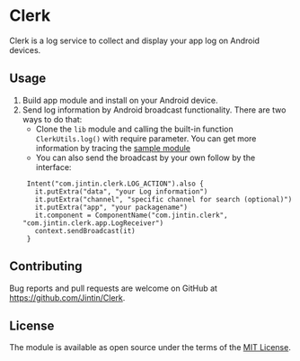 # Clerk
Clerk is a log service to collect and display your app log on Android devices.

## Usage
1. Build app module and install on your Android device.
2. Send log information by Android broadcast functionality. There are two ways to do that:
   - Clone the `lib` module and calling the built-in function `ClerkUtils.log()` with require parameter. You can get more information by tracing the [sample module](https://github.com/Jintin/Clerk/tree/master/sample)
   - You can also send the broadcast by your own follow by the interface:
   ```
    Intent("com.jintin.clerk.LOG_ACTION").also {
      it.putExtra("data", "your Log information")
      it.putExtra("channel", "specific channel for search (optional)")
      it.putExtra("app", "your packagename")
      it.component = ComponentName("com.jintin.clerk", "com.jintin.clerk.app.LogReceiver")
      context.sendBroadcast(it)
    }
   ```

## Contributing
Bug reports and pull requests are welcome on GitHub at <https://github.com/Jintin/Clerk>.

## License
The module is available as open source under the terms of the [MIT License](http://opensource.org/licenses/MIT).
